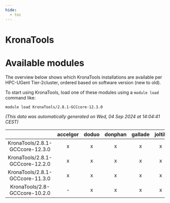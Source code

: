 ```yaml
---
hide:
  - toc
---
```


KronaTools
==========

# Available modules


The overview below shows which KronaTools installations are available per HPC-UGent Tier-2cluster, ordered based on software version (new to old).

To start using KronaTools, load one of these modules using a `module load` command like:

```shell
module load KronaTools/2.8.1-GCCcore-12.3.0
```

*(This data was automatically generated on Wed, 04 Sep 2024 at 14:04:41 CEST)*  

| |accelgor|doduo|donphan|gallade|joltik|shinx|skitty|
| :---: | :---: | :---: | :---: | :---: | :---: | :---: | :---: |
|KronaTools/2.8.1-GCCcore-12.3.0|x|x|x|x|x|x|x|
|KronaTools/2.8.1-GCCcore-12.2.0|x|x|x|x|x|-|x|
|KronaTools/2.8.1-GCCcore-11.3.0|x|x|x|x|x|-|x|
|KronaTools/2.8-GCCcore-10.2.0|-|x|x|x|x|-|x|
